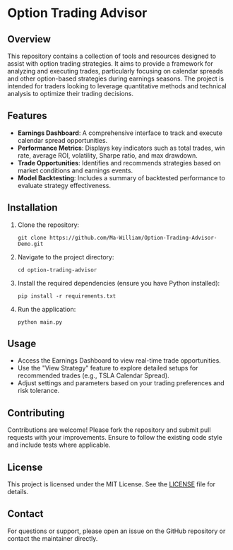 # Option Trading Advisor

## Overview
This repository contains a collection of tools and resources designed to assist with option trading strategies. It aims to provide a framework for analyzing and executing trades, particularly focusing on calendar spreads and other option-based strategies during earnings seasons. The project is intended for traders looking to leverage quantitative methods and technical analysis to optimize their trading decisions.

## Features
- **Earnings Dashboard**: A comprehensive interface to track and execute calendar spread opportunities.
- **Performance Metrics**: Displays key indicators such as total trades, win rate, average ROI, volatility, Sharpe ratio, and max drawdown.
- **Trade Opportunities**: Identifies and recommends strategies based on market conditions and earnings events.
- **Model Backtesting**: Includes a summary of backtested performance to evaluate strategy effectiveness.

## Installation
1. Clone the repository:
   ```
   git clone https://github.com/Ma-William/Option-Trading-Advisor-Demo.git
   ```
2. Navigate to the project directory:
   ```
   cd option-trading-advisor
   ```
3. Install the required dependencies (ensure you have Python installed):
   ```
   pip install -r requirements.txt
   ```
4. Run the application:
   ```
   python main.py
   ```

## Usage
- Access the Earnings Dashboard to view real-time trade opportunities.
- Use the "View Strategy" feature to explore detailed setups for recommended trades (e.g., TSLA Calendar Spread).
- Adjust settings and parameters based on your trading preferences and risk tolerance.

## Contributing
Contributions are welcome! Please fork the repository and submit pull requests with your improvements. Ensure to follow the existing code style and include tests where applicable.

## License
This project is licensed under the MIT License. See the [LICENSE](LICENSE) file for details.

## Contact
For questions or support, please open an issue on the GitHub repository or contact the maintainer directly.